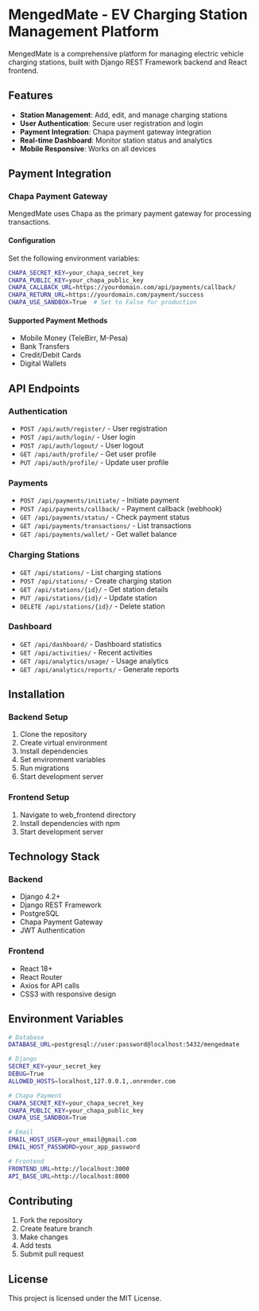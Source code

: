 # MengedMate - EV Charging Station Management Platform

MengedMate is a comprehensive platform for managing electric vehicle charging stations, built with Django REST Framework backend and React frontend.

## Features

- **Station Management**: Add, edit, and manage charging stations
- **User Authentication**: Secure user registration and login
- **Payment Integration**: Chapa payment gateway integration
- **Real-time Dashboard**: Monitor station status and analytics
- **Mobile Responsive**: Works on all devices

## Payment Integration

### Chapa Payment Gateway

MengedMate uses Chapa as the primary payment gateway for processing transactions.

#### Configuration

Set the following environment variables:

```bash
CHAPA_SECRET_KEY=your_chapa_secret_key
CHAPA_PUBLIC_KEY=your_chapa_public_key
CHAPA_CALLBACK_URL=https://yourdomain.com/api/payments/callback/
CHAPA_RETURN_URL=https://yourdomain.com/payment/success
CHAPA_USE_SANDBOX=True  # Set to False for production
```

#### Supported Payment Methods

- Mobile Money (TeleBirr, M-Pesa)
- Bank Transfers
- Credit/Debit Cards
- Digital Wallets

## API Endpoints

### Authentication
- `POST /api/auth/register/` - User registration
- `POST /api/auth/login/` - User login
- `POST /api/auth/logout/` - User logout
- `GET /api/auth/profile/` - Get user profile
- `PUT /api/auth/profile/` - Update user profile

### Payments
- `POST /api/payments/initiate/` - Initiate payment
- `POST /api/payments/callback/` - Payment callback (webhook)
- `GET /api/payments/status/` - Check payment status
- `GET /api/payments/transactions/` - List transactions
- `GET /api/payments/wallet/` - Get wallet balance

### Charging Stations
- `GET /api/stations/` - List charging stations
- `POST /api/stations/` - Create charging station
- `GET /api/stations/{id}/` - Get station details
- `PUT /api/stations/{id}/` - Update station
- `DELETE /api/stations/{id}/` - Delete station

### Dashboard
- `GET /api/dashboard/` - Dashboard statistics
- `GET /api/activities/` - Recent activities
- `GET /api/analytics/usage/` - Usage analytics
- `GET /api/analytics/reports/` - Generate reports

## Installation

### Backend Setup

1. Clone the repository
2. Create virtual environment
3. Install dependencies
4. Set environment variables
5. Run migrations
6. Start development server

### Frontend Setup

1. Navigate to web_frontend directory
2. Install dependencies with npm
3. Start development server

## Technology Stack

### Backend
- Django 4.2+
- Django REST Framework
- PostgreSQL
- Chapa Payment Gateway
- JWT Authentication

### Frontend
- React 18+
- React Router
- Axios for API calls
- CSS3 with responsive design

## Environment Variables

```bash
# Database
DATABASE_URL=postgresql://user:password@localhost:5432/mengedmate

# Django
SECRET_KEY=your_secret_key
DEBUG=True
ALLOWED_HOSTS=localhost,127.0.0.1,.onrender.com

# Chapa Payment
CHAPA_SECRET_KEY=your_chapa_secret_key
CHAPA_PUBLIC_KEY=your_chapa_public_key
CHAPA_USE_SANDBOX=True

# Email
EMAIL_HOST_USER=your_email@gmail.com
EMAIL_HOST_PASSWORD=your_app_password

# Frontend
FRONTEND_URL=http://localhost:3000
API_BASE_URL=http://localhost:8000
```

## Contributing

1. Fork the repository
2. Create feature branch
3. Make changes
4. Add tests
5. Submit pull request

## License

This project is licensed under the MIT License.